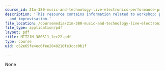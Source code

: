 ```yaml
---
course_id: 21m-380-music-and-technology-live-electronics-performance-practices-spring-2011
description: 'This resource contains information related to workshop: performance
  and improvisation.'
file_location: /coursemedia/21m-380-music-and-technology-live-electronics-performance-practices-spring-2011/c62e65fe4ec6fee2048210fe3ccc0b1f_MIT21M_380S11_lec22.pdf
file_type: application/pdf
layout: pdf
title: MIT21M_380S11_lec22.pdf
type: course
uid: c62e65fe4ec6fee2048210fe3ccc0b1f

---
```

None
